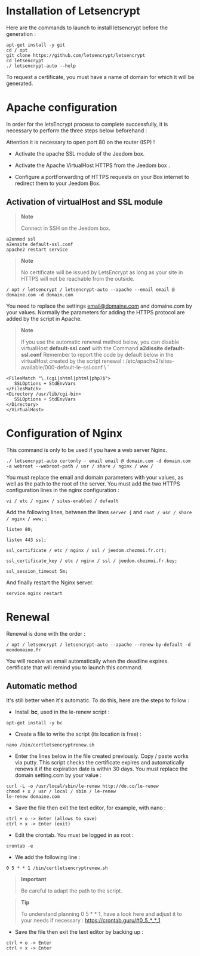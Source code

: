 Installation of Letsencrypt 
===========================

Here are the commands to launch to install letsencrypt before the
generation :

    apt-get install -y git
    cd / opt
    git clone https://github.com/letsencrypt/letsencrypt
    cd letsencrypt
    ./ letsencrypt-auto --help

To request a certificate, you must have a name of
domain for which it will be generated.

Apache configuration 
======================

In order for the letsEncrypt process to complete successfully, it is
necessary to perform the three steps below beforehand :

Attention it is necessary to open port 80 on the router (ISP) ! 

-   Activate the apache SSL module of the Jeedom box.

-   Activate the Apache VirtualHost HTTPS from the Jeedom box .

-   Configure a portForwarding of HTTPS requests on your Box
    internet to redirect them to your Jeedom Box.

Activation of virtualHost and SSL module 
------------------------------------------

> **Note**
>
> Connect in SSH on the Jeedom box.

    a2enmod ssl
    a2ensite default-ssl.conf
    apache2 restart service

> **Note**
>
> No certificate will be issued by LetsEncrypt as long as your site
> in HTTPS will not be reachable from the outside.

    / opt / letsencrypt / letsencrypt-auto --apache --email email @ domaine.com -d domain.com

You need to replace the settings <email@domaine.com> and domaine.com
by your values. Normally the parameters for adding the HTTPS protocol
are added by the script in Apache.

> **Note**
>
> If you use the automatic renewal method below,
> you can disable virtualHost **default-ssl.conf** with the
> Command **a2dissite default-ssl.conf** Remember to report the code by
> default below in the virtualHost created by the script
> renewal :
> /etc/apache2/sites-available/000-default-le-ssl.conf \ `

    <FilesMatch "\.(cgi|shtml|phtml|php)$">
       SSLOptions + StdEnvVars
    </FilesMatch>
    <Directory /usr/lib/cgi-bin>
       SSLOptions + StdEnvVars
    </Directory>
    </VirtualHost>

Configuration of Nginx 
======================

This command is only to be used if you have a web server
Nginx.

    ./ letsencrypt-auto certonly - email email @ domain.com -d domain.com -a webroot --webroot-path / usr / share / nginx / www /

You must replace the email and domain parameters with your values,
as well as the path to the root of the server. You must add the
two HTTPS configuration lines in the nginx configuration :

    vi / etc / nginx / sites-enabled / default

Add the following lines, between the lines `server {` and
`root / usr / share / nginx / www;` :

    listen 80;

    listen 443 ssl;

    ssl_certificate / etc / nginx / ssl / jeedom.chezmoi.fr.crt;

    ssl_certificate_key / etc / nginx / ssl / jeedom.chezmoi.fr.key;

    ssl_session_timeout 5m;

And finally restart the Nginx server.

    service nginx restart

Renewal 
==============

Renewal is done with the order :

    / opt / letsencrypt / letsencrypt-auto --apache --renew-by-default -d mondomaine.fr

You will receive an email automatically when the deadline expires.
certificate that will remind you to launch this command.

Automatic method 
-------------------

It's still better when it's automatic. To do this, here are the
steps to follow :

-   Install **bc**, used in the le-renew script :

<!-- -->

    apt-get install -y bc

-   Create a file to write the script (its location is free)
    :

<!-- -->

    nano /bin/certletsencryptrenew.sh

-   Enter the lines below in the file created previously.
    Copy / paste works via putty. This script checks
    the certificate expires and automatically renews it if the
    expiration date is within 30 days. You must replace the
    domain setting.com by your value :

<!-- -->

    curl -L -o /usr/local/sbin/le-renew http://do.co/le-renew
    chmod + x / usr / local / sbin / le-renew
    le-renew domaine.com

-   Save the file then exit the text editor, for example,
    with nano :

<!-- -->

    ctrl + o -> Enter (allows to save)
    ctrl + x -> Enter (exit)

-   Edit the crontab. You must be logged in as root :

<!-- -->

    crontab -e

-   We add the following line :

<!-- -->

    0 5 * * 1 /bin/certletsencryptrenew.sh

> **Important**
>
> Be careful to adapt the path to the script.

> **Tip**
>
> To understand planning 0 5 \* \* 1, have a look here and
> adjust it to your needs if necessary :
> <https://crontab.guru/#0_5_*_*_1>

-   Save the file then exit the text editor by
    backing up :

<!-- -->

    ctrl + o -> Enter
    ctrl + x -> Enter

